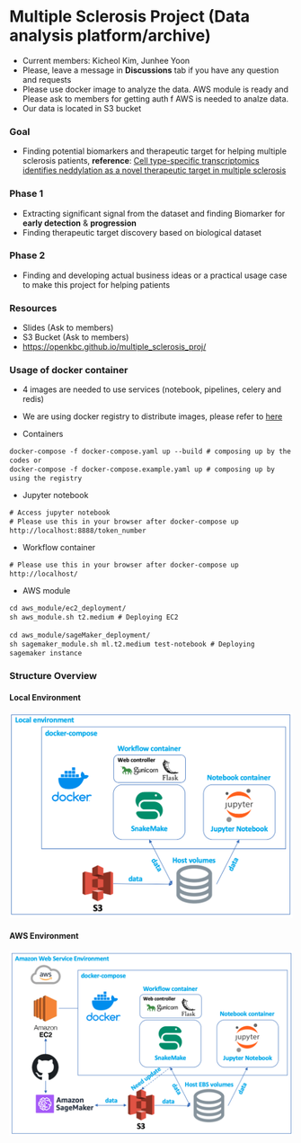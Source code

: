 # Multiple Sclerosis Project (Data analysis platform/archive)

* Current members: Kicheol Kim, Junhee Yoon
* Please, leave a message in **Discussions** tab if you have any question and requests
* Please use docker image to analyze the data. AWS module is ready and Please ask to members for getting auth f AWS is needed to analze data.
* Our data is located in S3 bucket

### Goal
* Finding potential biomarkers and therapeutic target for helping multiple sclerosis patients, **reference**: [Cell type-specific transcriptomics identifies neddylation as a novel therapeutic target in multiple sclerosis](https://pubmed.ncbi.nlm.nih.gov/33374005/)

### Phase 1
* Extracting significant signal from the dataset and finding Biomarker for **early detection** & **progression**
* Finding therapeutic target discovery based on biological dataset

### Phase 2
* Finding and developing actual business ideas or a practical usage case to make this project for helping patients

### Resources
* Slides (Ask to members)
* S3 Bucket (Ask to members)
* https://openkbc.github.io/multiple_sclerosis_proj/

### Usage of docker container
* 4 images are needed to use services (notebook, pipelines, celery and redis)
* We are using docker registry to distribute images, please refer to [here](https://hub.docker.com/repository/docker/swiri021/openkbc_msproject/general)

* Containers
```shell
docker-compose -f docker-compose.yaml up --build # composing up by the codes or
docker-compose -f docker-compose.example.yaml up # composing up by using the registry
```

* Jupyter notebook
```
# Access jupyter notebook
# Please use this in your browser after docker-compose up 
http://localhost:8888/token_number
```

* Workflow container
```
# Please use this in your browser after docker-compose up
http://localhost/
```

* AWS module
```shell
cd aws_module/ec2_deployment/
sh aws_module.sh t2.medium # Deploying EC2

cd aws_module/sageMaker_deployment/
sh sagemaker_module.sh ml.t2.medium test-notebook # Deploying sagemaker instance
```
### Structure Overview

#### Local Environment
![overview1](README_resource/local_env.png)

#### AWS Environment
![overview1](README_resource/aws_env.png)